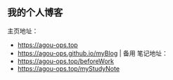 ## 我的个人博客
主页地址：
* https://agou-ops.top
* https://agou-ops.github.io/myBlog | 备用
笔记地址：
* https://agou-ops.top/beforeWork
* https://agou-ops.top/myStudyNote
